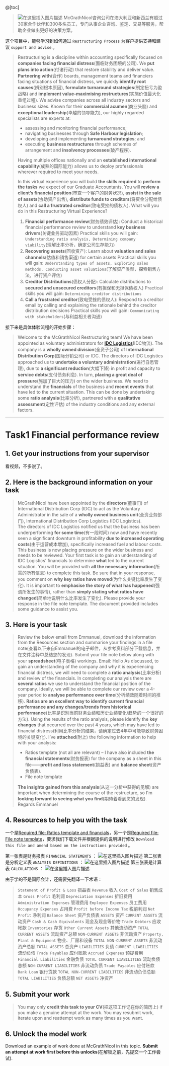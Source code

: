 @[toc]
  
> ![在这里插入图片描述](https://img-blog.csdnimg.cn/20201231023240128.png)
> McGrathNicol咨询公司在澳大利亚和新西兰有超过30家合作伙伴和300多名员工，专门从事企业咨询、鉴定、交易等服务，帮助企业做出更好的决策方案。

这个项目中，能够学习到如何通过 `Restructuring Process` 为客户提供支持和建议 `support and advise` 。

> Restructuring is a discipline within accounting specifically focused on **companies facing financial distress**(面临财务困境的公司).
> <b></b>
> We **put plans into action**(付诸行动) that restore stability and deliver value. **Partnering with**(合作) boards, management teams and financiers facing situations of financial distress, we quickly **identify root causes**(辨别根本原因), **formulate turnaround strategies**(制定扭亏为盈战略) and **implement value-maximising restructures**(实施价值最大化重组过程). We advise companies across all industry sectors and business sizes.
> <b></b>
> Known for their **commercial acumen**(商业头脑) and **exceptional leadership**(卓越的领导能力), our highly regarded specialists are experts at:
>  - assessing and monitoring financial performance;
>   - navigating businesses through **Safe Harbour legislation**;
>   - developing and implementing **turnaround strategies**; and
>   - executing **business restructures** through schemes of arrangement and **insolvency processes**(破产程序).
> 
> <b></b>
> Having multiple offices nationally and an **established international capability**(成熟的国际能力) allows us to deploy professionals wherever required to meet your needs.
> 
> <b></b>
> In this virtual experience you will build **the skills required** to **perform the tasks** we expect of our Graduate Accountants.  You will **review a client’s financial position**(审查一个客户的财务状况), **assist in the sale of assets**(协助资产出售), **distribute funds to creditors**(将资金分配给债权人) and **call a frustrated creditor**(致电受挫的债权人).
> <b></b>
>What will you do in this Restructuring Virtual Experience? 
> 1. **Financial performance review**(财务绩效评估): Conduct a historical financial performance review to understand **key business drivers**(关键业务驱动因素)
Practical skills you will gain: `Understanding ratio analysis, Determining company viability`(理解比率分析，确定公司生存能力) 
> 2. **Recovering assets**(回收资产): Learn about **valuation and sales channels**(估值和销售渠道) for certain assets
Practical skills you will gain: `Understanding types of assets, Exploring sales methods, Conducting asset valuations`(了解资产类型，探索销售方法，进行资产评估)
> 3. **Creditor Distributions**(债权人分配): Calculate distributions to **secured and unsecured creditors**(有担保和无担保债权人)
Practical skills you will gain: `Determining creditor distributions` 
> 4. **Call a frustrated creditor**(致电受挫的债权人): Respond to a creditor email by calling and explaining the rationale behind the creditor distribution decisions
Practical skills you will gain: `Communicating with stakeholders`(与利益相关者沟通)

接下来是具体体验流程的开始步骤：
> Welcome to the McGrathNicol Restructuring team!
> <b></b>
> We have been appointed as voluntary administrators for **[IDC Logistics](http://idcintl.com/)**(IDC物流). The company is a **wholly owned division**(全资子公司) of **International Distribution Corp**(国际分销公司) or IDC. The directors of IDC Logistics approached us to **undertake a voluntary administration**(进行自愿管理), due to **a significant reduction**(大幅下降) in profit and capacity to **service debts**(支付债务利息). In turn, **placing a great deal of pressure**(施加了巨大的压力) on the wider business.
> <b></b>
> We need to understand the **financials** of the business and **recent events** that have led to the current situation. This can be done by undertaking some **ratio analysis**(比率分析), partnered with a **qualitative assessment**(定性评估) of the industry conditions and any external factors.


---
# Task1 Financial performance review
## 1. Get your instructions from your supervisor 
看视频，不多说了。
## 2. Here is the background information on your task
> McGrathNicol have been appointed by the **directors**(董事们) of International Distribution Corp (IDC) to act as the Voluntary Administrator in the sale of a **wholly owned business unit**(全资业务部门), International Distribution Corp Logistics (IDC Logistics).  
> <b></b>
The directors of IDC Logistics notified us that the business has been underperforming **for some time**(有一段时间) now and have recently seen a significant downturn in profitability **due to increased operating costs**(由于运营成本增加), specifically increased fuel and labour costs. This business is now placing pressure on the wider business and needs to be reviewed. 
> <b></b>
> Your first task is to gain an understanding of IDC Logistics’ financials to determine **what** led to the current situation. 
> <b></b>
You will be provided with **all the necessary information**(所需的所有信息) to complete this task. Be sure that in your response, you comment on **why key ratios have moved**(为什么关键比率发生了变化). It is important to **emphasise the story of what has happened**(强调所发生的事情), rather than **simply stating what ratios have changed**(简单地说明什么比率发生了变化). 
> <b></b>
Please provide your response in the file note template.  The document provided includes some guidance to assist you.


## 3. Here is your task
> Review the below email from Emmanuel, download the information from the Resources section and summarise your findings in a file note(查看以下来自Emmanuel的电子邮件，从参考资料部分下载信息，并在文件注释中总结您的发现).
> <b></b>
> Submit your file note below along with your **spreadsheet**(电子表格) workings.
> <b></b>
> <b></b>
> Email:
> <b></b>
> Hello
> <b></b>
> As discussed, to gain an understanding of the company and why it is experiencing financial distress, we will need to complete a **ratio analysis**(比率分析) and review of the financials.
> <b></b>
> In completing our analysis there are **several ratios** we use to understand the financial position of the company. Ideally, we will be able to complete our review over a 4-year period to **analyse performance over time**(分析绩效随着时间的推移). **Ratios are an excellent way to identify current financial performance and any changes/trends from historical performance**(比率是识别当前财务业绩和历史业绩变化/趋势的一个很好的方法).
> <b></b>
> Using the results of the ratio analysis, please identify the **key changes** that occurred over the past 4 years, which may have led to financial distress(利用比率分析的结果，请确定过去4年中可能导致财务困境的关键变化).
> <b></b>
> I’ve **attached**(附上) the following information to help with your analysis:
> <b></b>
>  -   Ratios template (not all are relevant) – I have also included **the financial statements**(财务报表) for the company as a sheet in this file——**profit and loss statement**(损益表) and **balance sheet**(资产负债表).
>  -  File note template
> <b></b>
> <b></b>
> 
> **The insights gained from this analysis**(从这一分析中获得的见解) are important when determining the course of the restructure, so I'm **looking forward to seeing what you find**(期待着看到您的发现).
> <b></b>
> Regards
> <b></b>
> Emmanuel


## 4. Resources to help you with the task
一个是[Required file: Ratios template and financials](https://insidesherpa.s3.amazonaws.com/vinternships/companyassets/oiHtSBFcPM2KnaEGJ/iG6qRGtXrHMsN4zAM/Activity%201%20-%20Ratio%20template%20and%20financial%20statements.xlsx)，另一个是[Required file: File note template](https://insidesherpa.s3.amazonaws.com/vinternships/companyassets/oiHtSBFcPM2KnaEGJ/iG6qRGtXrHMsN4zAM/Activity%201%20-%20File%20Note%20template.docx)，要求我们下载文件并根据提供的说明进行修改 `Download this file and amend based on the instructions provided` 。

第一张表是财务报表 `FINANCIAL STATEMENTS` ：
![在这里插入图片描述](https://img-blog.csdnimg.cn/2020123122361026.png?x-oss-process=image/watermark,type_ZmFuZ3poZW5naGVpdGk,shadow_10,text_aHR0cHM6Ly9ibG9nLmNzZG4ubmV0L215UmVhbGl6YXRpb24=,size_16,color_FFFFFF,t_70)
第二张表是分析定义表 `ANALYSIS DEFINITIONS` ：
![在这里插入图片描述](https://img-blog.csdnimg.cn/2020123122303471.png?x-oss-process=image/watermark,type_ZmFuZ3poZW5naGVpdGk,shadow_10,text_aHR0cHM6Ly9ibG9nLmNzZG4ubmV0L215UmVhbGl6YXRpb24=,size_16,color_FFFFFF,t_70)
第三张表是计算表 `CALCULATIONS` ：
![在这里插入图片描述](https://img-blog.csdnimg.cn/20201231223354345.png?x-oss-process=image/watermark,type_ZmFuZ3poZW5naGVpdGk,shadow_10,text_aHR0cHM6Ly9ibG9nLmNzZG4ubmV0L215UmVhbGl6YXRpb24=,size_16,color_FFFFFF,t_70)

由于学的不是国际会计，还需要先翻译一下术语：
> `Statement of Profit & Loss` 损益表
> `Revenue` 收入
> `Cost of Sales` 销售成本 
> `Gross Profit` 毛利润
> `Depreciation Expenses` 折旧费用
> `Administration Expenses` 管理费用
> `Employee Expenses` 员工费用
> `Occupancy Expenses` 占用费
> `Profit before Income Tax` 税前利润
> `Net Profit` 净利润
> `Balance Sheet` 资产负债表
> `ASSETS` 资产
> `CURRENT ASSETS` 流动资产 
> `Cash & Cash Equivalents` 现金及现金等价物
> `Trade Debtors` 应收帐款
> `Inventories` 存货
> `Other Current Assets` 其他流动资产
> `TOTAL CURRENT ASSETS` 流动资产总额
> `NON-CURRENT ASSETS` 非流动资产
> `Property, Plant & Equipment` 物业、厂房和设备
> `TOTAL NON-CURRENT ASSETS` 非流动资产总额
> `TOTAL ASSETS` 总资产
> `LIABILITIES` 负债
> `CURRENT LIABILITIES` 流动负债
> `Trade Payables` 应付账款
> `Accrued Expenses` 预提费用
> `Financial Liabilities` 金融负债
> `TOTAL CURRENT LIABILITIES` 流动负债总额
> `NON-CURRENT LIABILITIES` 非流动负债
> `Trade Payables` 应付账款
> `Bank Loan` 银行贷款
> `TOTAL NON-CURRENT LIABILITIES` 非流动负债总额
> `TOTAL LIABILITIES` 负债总额
> `NET ASSETS` 净资产
## 5. Submit your work
> You may only **credit this task to your CV**(把这项工作记在你的简历上) if you make a genuine attempt at the work. You may resubmit work, iterate upon and reattempt work as many times as you want.  

## 6. Unlock the model work
Download an example of work done at McGrathNicol in this topic. **Submit an attempt at work first before this unlocks**(在解锁之前，先提交一个工作尝试). 
